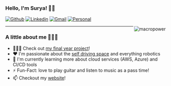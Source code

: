 

<!-- Your title -->
### Hello, I'm Surya! 🖖🏾

[![Github](https://img.shields.io/badge/-Github-000?style=flat&logo=Github&logoColor=white)](https://github.com/SuryaKannan)
[![Linkedin](https://img.shields.io/badge/-LinkedIn-blue?style=flat&logo=Linkedin&logoColor=white)](https://www.linkedin.com/in/surya-kannan/)
[![Gmail](https://img.shields.io/badge/-Gmail-c14438?style=flat&logo=Gmail&logoColor=white)](mailto:thesuryakannan@gmail.com)
[![Personal](https://img.shields.io/badge/👋-Personal-green)](https://suryakannan.super.site)


<a href="#macropower-title">
  <img src="https://raw.githubusercontent.com/SuryaKannan/github-stats-transparent/output/generated/overview.svg" alt="macropower" align="right" />  
</a>


---

### A little about me 🧑🏾‍🚀

- 👨🏽‍💻 Check out [my final year project](https://github.com/SuryaKannan/image_path_planning)!
- ❤️ I'm passionate about the [self driving space](https://github.com/Monash-Connected-Autonomous-Vehicle) and everything robotics 
- 🌱 I'm currently learning more about cloud services (AWS, Azure) and CI/CD tools 
- ⚡️ Fun-Fact: love to play guitar and listen to music as a pass time! 
- 📫 Checkout my [website](https://suryakannan.super.site)! 



